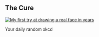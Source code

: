 ## The Cure
[![My first try at drawing a real face in years](https://imgs.xkcd.com/comics/the_cure.jpg)](https://xkcd.com/56/ "My first try at drawing a real face in years")

Your daily random xkcd
